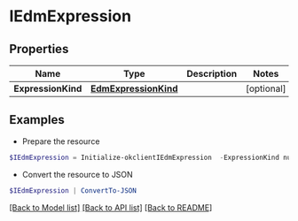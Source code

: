 # IEdmExpression
## Properties

Name | Type | Description | Notes
------------ | ------------- | ------------- | -------------
**ExpressionKind** | [**EdmExpressionKind**](EdmExpressionKind.md) |  | [optional] 

## Examples

- Prepare the resource
```powershell
$IEdmExpression = Initialize-okclientIEdmExpression  -ExpressionKind null
```

- Convert the resource to JSON
```powershell
$IEdmExpression | ConvertTo-JSON
```

[[Back to Model list]](../README.md#documentation-for-models) [[Back to API list]](../README.md#documentation-for-api-endpoints) [[Back to README]](../README.md)

